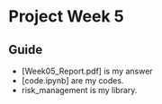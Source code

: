 # Project Week 5
 
## Guide
  - [Week05_Report.pdf] is my answer
  - [code.ipynb] are my codes. 
  - risk_management is my library.
  

  
